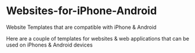 # Websites-for-iPhone-Android
Website Templates that are compatible with iPhone &amp; Android

Here are a couple of templates for websites & web applications that can be used on iPhones & Android devices 
